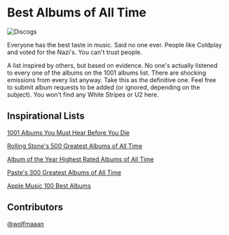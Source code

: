 # Best Albums of All Time

![Discogs](https://img.shields.io/badge/:badgeContent?style=flat-square&logo=discogs&logoColor=%23333333&link=https%3A%2F%2Fwww.discogs.com%2F)

<p>Everyone has the best taste in music. Said no one ever. People like Coldplay and voted for the Nazi's. You can't trust people.</p>
<p>A list inspired by others, but based on evidence. No one's actually listened to every one of the albums on the 1001 albums list. There are shocking emissions from every list anyway. Take this as the definitive one. Feel free to submit album requests to be added (or ignored, depending on the subject). You won't find any White Stripes or U2 here.</p>

## Inspirational Lists
<p><a href="http://1001albumsyoumusthearbeforeyoudie.wikidot.com/" target="_blank">1001 Albums You Must Hear Before You Die</a></p>
<p><a href="https://www.rollingstone.com/music/music-lists/best-albums-of-all-time-1062063/arcade-fire-%ef%bb%bffuneral-1062733/" target="_blank">Rolling Stone's 500 Greatest Albums of All Time</a></p>
<p><a href="https://www.albumoftheyear.org/ratings/6-highest-rated/all/1" target="_blank">Album of the Year Highest Rated Albums of All Time</a></p>
<p><a href="https://www.pastemagazine.com/music/greatest-albums/the-300-greatest-albums-of-all-time-2" target="_blank">Paste's 300 Greatest Albums of All Time</a></p>
<p><a href="https://100best.music.apple.com/us" target="_blank">Apple Music 100 Best Albums</a></p>

## Contributors

[@wolfmaaan](https://github.com/wolfmaaan)